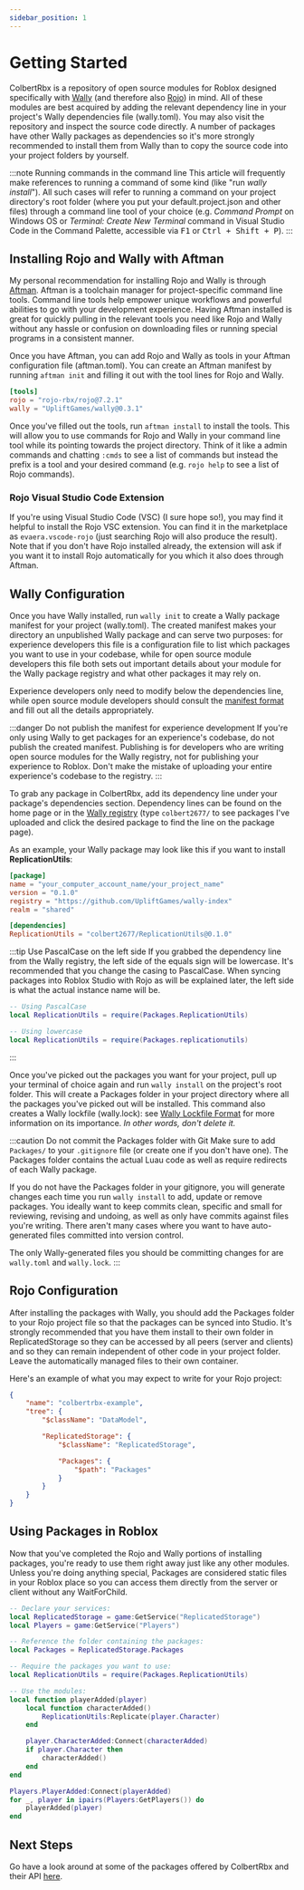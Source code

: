 ```yaml
---
sidebar_position: 1
---
```


# Getting Started

ColbertRbx is a repository of open source modules for Roblox designed specifically with [Wally](https://wally.run) (and therefore also [Rojo](https://rojo.space)) in mind. All of these modules are best acquired by adding the relevant dependency line in your project's Wally dependencies file (wally.toml). You may also visit the repository and inspect the source code directly. A number of packages have other Wally packages as dependencies so it's more strongly recommended to install them from Wally than to copy the source code into your project folders by yourself.

:::note Running commands in the command line
This article will frequently make references to running a command of some kind (like "run *wally install*"). All such cases will refer to running a command on your project directory's root folder (where you put your default.project.json and other files) through a command line tool of your choice (e.g. *Command Prompt* on Windows OS or *Terminal: Create New Terminal* command in Visual Studio Code in the Command Palette, accessible via <kbd>F1</kbd> or <kbd>Ctrl + Shift + P</kbd>).
:::

## Installing Rojo and Wally with Aftman

My personal recommendation for installing Rojo and Wally is through [Aftman](https://github.com/lpghatguy/aftman). Aftman is a toolchain manager for project-specific command line tools. Command line tools help empower unique workflows and powerful abilities to go with your development experience. Having Aftman installed is great for quickly pulling in the relevant tools you need like Rojo and Wally without any hassle or confusion on downloading files or running special programs in a consistent manner.

Once you have Aftman, you can add Rojo and Wally as tools in your Aftman configuration file (aftman.toml). You can create an Aftman manifest by running `aftman init` and filling it out with the tool lines for Rojo and Wally.

```toml
[tools]
rojo = "rojo-rbx/rojo@7.2.1"
wally = "UpliftGames/wally@0.3.1"
```

Once you've filled out the tools, run `aftman install` to install the tools. This will allow you to use commands for Rojo and Wally in your command line tool while its pointing towards the project directory. Think of it like a admin commands and chatting `:cmds` to see a list of commands but instead the prefix is a tool and your desired command (e.g. `rojo help` to see a list of Rojo commands).

### Rojo Visual Studio Code Extension

If you're using Visual Studio Code (VSC) (I sure hope so!), you may find it helpful to install the Rojo VSC extension. You can find it in the marketplace as `evaera.vscode-rojo` (just searching Rojo will also produce the result). Note that if you don't have Rojo installed already, the extension will ask if you want it to install Rojo automatically for you which it also does through Aftman.

## Wally Configuration

Once you have Wally installed, run `wally init` to create a Wally package manifest for your project (wally.toml). The created manifest makes your directory an unpublished Wally package and can serve two purposes: for experience developers this file is a configuration file to list which packages you want to use in your codebase, while for open source module developers this file both sets out important details about your module for the Wally package registry and what other packages it may rely on.

Experience developers only need to modify below the dependencies line, while open source module developers should consult the [manifest format](https://github.com/UpliftGames/wally#manifest-format) and fill out all the details appropriately.

:::danger Do not publish the manifest for experience development
If you're only using Wally to get packages for an experience's codebase, do not publish the created manifest. Publishing is for developers who are writing open source modules for the Wally registry, not for publishing your experience to Roblox. Don't make the mistake of uploading your entire experience's codebase to the registry.
:::

To grab any package in ColbertRbx, add its dependency line under your package's dependencies section. Dependency lines can be found on the home page or in the [Wally registry](https://wally.run) (type `colbert2677/` to see packages I've uploaded and click the desired package to find the line on the package page).

As an example, your Wally package may look like this if you want to install **ReplicationUtils**:

```toml
[package]
name = "your_computer_account_name/your_project_name"
version = "0.1.0"
registry = "https://github.com/UpliftGames/wally-index"
realm = "shared"

[dependencies]
ReplicationUtils = "colbert2677/ReplicationUtils@0.1.0"
```

:::tip Use PascalCase on the left side
If you grabbed the dependency line from the Wally registry, the left side of the equals sign will be lowercase. It's recommended that you change the casing to PascalCase. When syncing packages into Roblox Studio with Rojo as will be explained later, the left side is what the actual instance name will be.

```lua
-- Using PascalCase
local ReplicationUtils = require(Packages.ReplicationUtils)

-- Using lowercase
local ReplicationUtils = require(Packages.replicationutils)
```
:::

Once you've picked out the packages you want for your project, pull up your terminal of choice again and run `wally install` on the project's root folder. This will create a Packages folder in your project directory where all the packages you've picked out will be installed. This command also creates a Wally lockfile (wally.lock): see [Wally Lockfile Format](https://github.com/UpliftGames/wally#lockfile-format) for more information on its importance. *In other words, don't delete it.*

:::caution Do not commit the Packages folder with Git
Make sure to add `Packages/` to your `.gitignore` file (or create one if you don't have one). The Packages folder contains the actual Luau code as well as require redirects of each Wally package.

If you do not have the Packages folder in your gitignore, you will generate changes each time you run `wally install` to add, update or remove packages. You ideally want to keep commits clean, specific and small for reviewing, revising and undoing, as well as only have commits against files you're writing. There aren't many cases where you want to have auto-generated files committed into version control.

The only Wally-generated files you should be committing changes for are `wally.toml` and `wally.lock`.
:::

## Rojo Configuration

After installing the packages with Wally, you should add the Packages folder to your Rojo project file so that the packages can be synced into Studio. It's strongly recommended that you have them install to their own folder in ReplicatedStorage so they can be accessed by all peers (server and clients) and so they can remain independent of other code in your project folder. Leave the automatically managed files to their own container.

Here's an example of what you may expect to write for your Rojo project:

```json
{
	"name": "colbertrbx-example",
	"tree": {
		"$className": "DataModel",

		"ReplicatedStorage": {
			"$className": "ReplicatedStorage",

			"Packages": {
				"$path": "Packages"
			}
		}
	}
}
```

## Using Packages in Roblox

Now that you've completed the Rojo and Wally portions of installing packages, you're ready to use them right away just like any other modules. Unless you're doing anything special, Packages are considered static files in your Roblox place so you can access them directly from the server or client without any WaitForChild.

```lua
-- Declare your services:
local ReplicatedStorage = game:GetService("ReplicatedStorage")
local Players = game:GetService("Players")

-- Reference the folder containing the packages:
local Packages = ReplicatedStorage.Packages

-- Require the packages you want to use:
local ReplicationUtils = require(Packages.ReplicationUtils)

-- Use the modules:
local function playerAdded(player)
	local function characterAdded()
		ReplicationUtils:Replicate(player.Character)
	end

	player.CharacterAdded:Connect(characterAdded)
	if player.Character then
		characterAdded()
	end
end

Players.PlayerAdded:Connect(playerAdded)
for _, player in ipairs(Players:GetPlayers()) do
	playerAdded(player)
end
```

## Next Steps

Go have a look around at some of the packages offered by ColbertRbx and their API [here](/api/).
